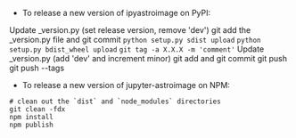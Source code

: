 - To release a new version of ipyastroimage on PyPI:

Update _version.py (set release version, remove 'dev')
git add the _version.py file and git commit
`python setup.py sdist upload`
`python setup.py bdist_wheel upload`
`git tag -a X.X.X -m 'comment'`
Update _version.py (add 'dev' and increment minor)
git add and git commit
git push
git push --tags

- To release a new version of jupyter-astroimage on NPM:

```
# clean out the `dist` and `node_modules` directories
git clean -fdx
npm install
npm publish
```